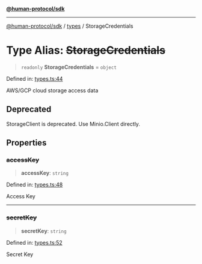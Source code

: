 [**@human-protocol/sdk**](../../README.md)

***

[@human-protocol/sdk](../../modules.md) / [types](../README.md) / StorageCredentials

# Type Alias: ~~StorageCredentials~~

> `readonly` **StorageCredentials** = `object`

Defined in: [types.ts:44](https://github.com/humanprotocol/human-protocol/blob/890e8aa80cd5bbbfe3a95428dff3a4f25dbb5c8b/packages/sdk/typescript/human-protocol-sdk/src/types.ts#L44)

AWS/GCP cloud storage access data

## Deprecated

StorageClient is deprecated. Use Minio.Client directly.

## Properties

### ~~accessKey~~

> **accessKey**: `string`

Defined in: [types.ts:48](https://github.com/humanprotocol/human-protocol/blob/890e8aa80cd5bbbfe3a95428dff3a4f25dbb5c8b/packages/sdk/typescript/human-protocol-sdk/src/types.ts#L48)

Access Key

***

### ~~secretKey~~

> **secretKey**: `string`

Defined in: [types.ts:52](https://github.com/humanprotocol/human-protocol/blob/890e8aa80cd5bbbfe3a95428dff3a4f25dbb5c8b/packages/sdk/typescript/human-protocol-sdk/src/types.ts#L52)

Secret Key
